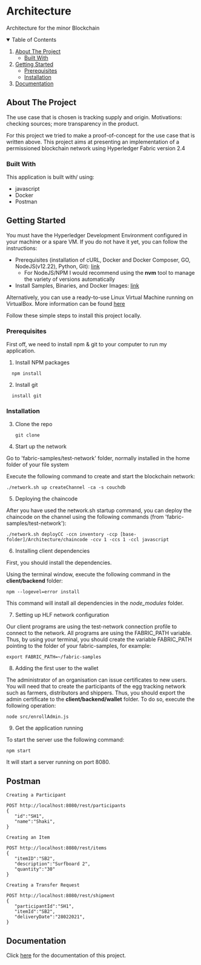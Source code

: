 # Architecture
Architecture for the minor Blockchain

<!-- TABLE OF CONTENTS -->
<details open="open">
  <summary>Table of Contents</summary>
  <ol>
    <li>
      <a href="#about-the-project">About The Project</a>
      <ul>
        <li><a href="#built-with">Built With</a></li>
      </ul>
    </li>
    <li>
      <a href="#getting-started">Getting Started</a>
      <ul>
        <li><a href="#prerequisites">Prerequisites</a></li>
        <li><a href="#installation">Installation</a></li>
      </ul>
    </li>
    <li><a href="#Documentation">Documentation</a></li>
  </ol>
</details>


<!-- ABOUT THE PROJECT -->
## About The Project
The use case that is chosen is tracking supply and origin.
Motivations: checking sources; more transparency in the product. 

For this project we tried to make a proof-of-concept for the use case that is written above. 
This project aims at presenting an implementation of a permissioned blockchain network using Hyperledger Fabric version 2.4


### Built With

This application is built with/ using:
* javascript
* Docker
* Postman

<!-- GETTING STARTED -->
## Getting Started

You must have the Hyperledger Development Environment configured in your machine or a spare VM. If you do not have it yet, you can follow the instructions:

* Prerequisites (installation of cURL, Docker and Docker Composer, GO, NodeJS(v12.22), Python, Git): [link](https://hyperledger-fabric.readthedocs.io/en/latest/prereqs.html)
    * For NodeJS/NPM I would recommend using the **nvm** tool to manage the variety of versions automatically
* Install Samples, Binaries, and Docker Images: [link](https://hyperledger-fabric.readthedocs.io/en/latest/install.html)

Alternatively, you can use a ready-to-use Linux Virtual Machine running on VirtualBox. More information can be found [here](./VM.md)

Follow these simple steps to install this project locally.
### Prerequisites

First off, we need to install npm & git to your computer to run my application.

1. Install NPM packages
  ```
    npm install
  ```

2. Install git
  ```
    install git
  ```

### Installation

3. Clone the repo
   ```
   git clone 
   ```

4. Start up the network

Go to 'fabric-samples/test-network' folder, normally installed in the home folder of your file system

Execute the following command to create and start the blockchain network:

   ```
   ./network.sh up createChannel -ca -s couchdb 
   ```

5. Deploying the chaincode

After you have used the network.sh startup command, you can deploy the chaincode on the channel using the following commands (from 'fabric-samples/test-network'):

   ```
   ./network.sh deployCC -ccn inventory -ccp [base-folder]/Architecture/chaincode -ccv 1 -ccs 1 -ccl javascript
   ```

6. Installing client dependencies 

First, you should install the dependencies.

Using the terminal window, execute the following command in the **client/backend** folder:

```
npm --logevel=error install
```

This command will install all dependencies in the *node_modules* folder.

7. Setting up HLF network configuration

Our client programs are using the test-network connection profile to connect to the network. All programs are using the FABRIC_PATH variable. Thus, by using your terminal, you should create the variable FABRIC_PATH pointing to the folder of your fabric-samples, for example:

```
export FABRIC_PATH=~/fabric-samples
```

8. Adding the first user to the wallet

The administrator of an organisation can issue certificates to new users. You will need that to create the participants of the egg tracking network such as farmers, distributors and shippers. Thus, you should export the admin certificate to the **client/backend/wallet** folder. To do so, execute the following operation:

```
node src/enrollAdmin.js
```

9. Get the application running

To start the server use the following command:

  `npm start` 

It will start a server running on port 8080.

## Postman
```
Creating a Participant 

POST http://localhost:8080/rest/participants 
{
   "id":"SH1",
   "name":"Shaki",
}
```
```
Creating an Item 

POST http://localhost:8080/rest/items 
{
   "itemID":"SB2",
   "description":"Surfboard 2",
   "quantity":"30"
}
```
```
Creating a Transfer Request

POST http://localhost:8080/rest/shipment
{
   "participantId":"SH1",
   "itemId":"SB2",
   "deliveryDate":"28022021",
}
```


<!-- ROADMAP -->
## Documentation

Click [here](https://docs.google.com/document/d/1nIwbUUgP0w1LBSgV8HKBDSg2sevmRwAeZLNa16wk-5s/edit) for the documentation of this project.
